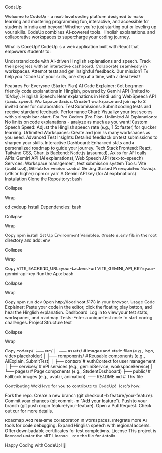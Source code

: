 CodeUp


Welcome to CodeUp - a next-level coding platform designed to make learning and mastering programming fun, interactive, and accessible for students in India and beyond! Whether you're just starting out or leveling up your skills, CodeUp combines AI-powered tools, Hinglish explanations, and collaborative workspaces to supercharge your coding journey.

What is CodeUp?
CodeUp is a web application built with React that empowers students to:

Understand code with AI-driven Hinglish explanations and speech.
Track their progress with an interactive dashboard.
Collaborate seamlessly in workspaces.
Attempt tests and get insightful feedback.
Our mission? To help you "Code Up" your skills, one step at a time, with a desi twist!

Features
For Everyone (Starter Plan)
AI Code Explainer: Get beginner-friendly code explanations in Hinglish, powered by Gemini API (limited to 10/day).
Hinglish Speech: Hear explanations in Hindi using Web Speech API (basic speed).
Workspace Basics: Create 1 workspace and join up to 2 invited ones for collaboration.
Test Submissions: Submit coding tests and receive standard feedback.
Performance Chart: Visualize your test scores with a simple bar chart.
For Pro Coders (Pro Plan)
Unlimited AI Explanations: No limits on code explanations - analyze as much as you want!
Custom Speech Speed: Adjust the Hinglish speech rate (e.g., 1.5x faster) for quicker learning.
Unlimited Workspaces: Create and join as many workspaces as you need.
Advanced Test Insights: Detailed feedback on test submissions to sharpen your skills.
Interactive Dashboard: Enhanced stats and a personalized roadmap to guide your journey.
Tech Stack
Frontend: React, Tailwind CSS, Chart.js
Backend: Node.js (assumed), Axios for API calls
APIs: Gemini API (AI explanations), Web Speech API (text-to-speech)
Services: Workspace management, test submission system
Tools: Vite (build tool), GitHub for version control
Getting Started
Prerequisites
Node.js (v16 or higher)
npm or yarn
A Gemini API key (for AI explanations)
Installation
Clone the Repository:
bash

Collapse

Wrap


cd codeup
Install Dependencies:
bash

Collapse

Wrap

Copy
npm install
Set Up Environment Variables: Create a .env file in the root directory and add:
env

Collapse

Wrap

Copy
VITE_BACKEND_URL=your-backend-url
VITE_GEMINI_API_KEY=your-gemini-api-key
Run the App:
bash

Collapse

Wrap

Copy
npm run dev
Open http://localhost:5173 in your browser.
Usage
Code Explainer: Paste your code in the editor, click the floating play button, and hear the Hinglish explanation.
Dashboard: Log in to view your test stats, workspaces, and roadmap.
Tests: Enter a unique test code to start coding challenges.
Project Structure
text

Collapse

Wrap

Copy
codeup/
├── src/
│   ├── assets/              # Images and static files (e.g., logo, video placeholder)
│   ├── components/          # Reusable components (e.g., AIExplain, SubmitTest)
│   ├── context/             # AuthContext for user management
│   ├── services/            # API services (e.g., geminiService, workspaceService)
│   └── pages/               # Page components (e.g., StudentDashboard)
├── public/                  # Fallback images (e.g., avatar, animation)
└── README.md                # This file


Contributing
We’d love for you to contribute to CodeUp! Here’s how:

Fork the repo.
Create a new branch (git checkout -b feature/your-feature).
Commit your changes (git commit -m "Add your feature").
Push to your branch (git push origin feature/your-feature).
Open a Pull Request.
Check out our  for more details.

Roadmap
Add real-time collaboration in workspaces.
Integrate more AI tools for code debugging.
Expand Hinglish speech with regional accents.
Offer downloadable certificates for test completions.
License
This project is licensed under the MIT License - see the  file for details.


Happy Coding with CodeUp! 🚀
